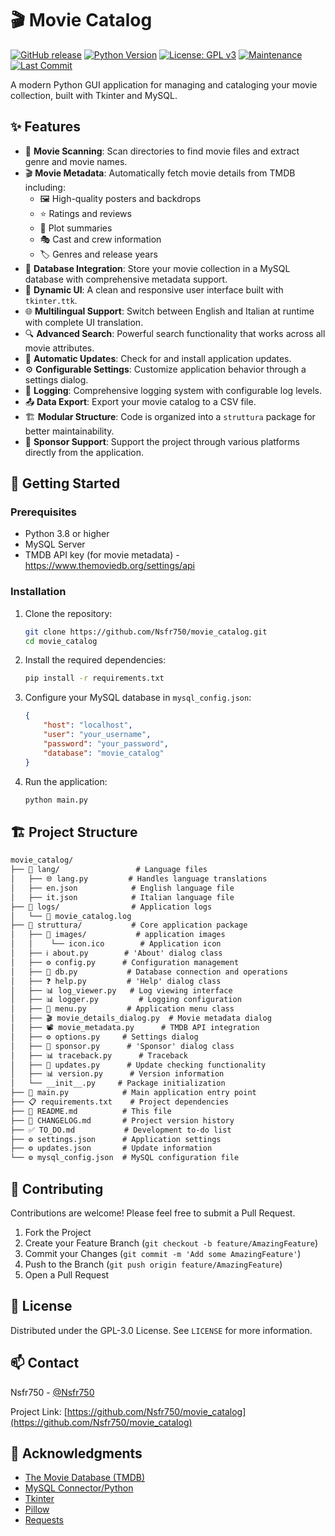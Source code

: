 # 🎬 Movie Catalog

[![GitHub release](https://img.shields.io/github/v/release/Nsfr750/movie_catalog?style=for-the-badge)](https://github.com/Nsfr750/movie_catalog/releases)
[![Python Version](https://img.shields.io/badge/python-3.8+-blue?style=for-the-badge&logo=python&logoColor=white)](https://www.python.org/)
[![License: GPL v3](https://img.shields.io/badge/License-GPLv3-blue.svg?style=for-the-badge)](https://www.gnu.org/licenses/gpl-3.0)
[![Maintenance](https://img.shields.io/badge/Maintained%3F-yes-green.svg?style=for-the-badge)](https://github.com/Nsfr750/movie_catalog/graphs/commit-activity)
[![Last Commit](https://img.shields.io/github/last-commit/Nsfr750/movie_catalog?style=for-the-badge)](https://github.com/Nsfr750/movie_catalog/commits/main)

A modern Python GUI application for managing and cataloging your movie collection, built with Tkinter and MySQL.

## ✨ Features

- 🎥 **Movie Scanning**: Scan directories to find movie files and extract genre and movie names.
- 🎬 **Movie Metadata**: Automatically fetch movie details from TMDB including:
  - 🖼️ High-quality posters and backdrops
  - ⭐ Ratings and reviews
  - 📝 Plot summaries
  - 🎭 Cast and crew information
  - 🏷️ Genres and release years
- 💾 **Database Integration**: Store your movie collection in a MySQL database with comprehensive metadata support.
- 🎨 **Dynamic UI**: A clean and responsive user interface built with `tkinter.ttk`.
- 🌐 **Multilingual Support**: Switch between English and Italian at runtime with complete UI translation.
- 🔍 **Advanced Search**: Powerful search functionality that works across all movie attributes.
- 🔄 **Automatic Updates**: Check for and install application updates.
- ⚙️ **Configurable Settings**: Customize application behavior through a settings dialog.
- 📝 **Logging**: Comprehensive logging system with configurable log levels.
- 📤 **Data Export**: Export your movie catalog to a CSV file.
- 🏗️ **Modular Structure**: Code is organized into a `struttura` package for better maintainability.
- 💖 **Sponsor Support**: Support the project through various platforms directly from the application.

## 🚀 Getting Started

### Prerequisites

- Python 3.8 or higher
- MySQL Server
- TMDB API key (for movie metadata) - https://www.themoviedb.org/settings/api

### Installation

1. Clone the repository:
   ```bash
   git clone https://github.com/Nsfr750/movie_catalog.git
   cd movie_catalog
   ```

2. Install the required dependencies:
   ```bash
   pip install -r requirements.txt
   ```

3. Configure your MySQL database in `mysql_config.json`:
   ```json
   {
       "host": "localhost",
       "user": "your_username",
       "password": "your_password",
       "database": "movie_catalog"
   }
   ```

4. Run the application:
   ```bash
   python main.py
   ```

## 🏗️ Project Structure

```markdown
movie_catalog/
├── 📁 lang/                 # Language files
│   ├── 🌐 lang.py         # Handles language translations
│   ├── en.json            # English language file
│   ├── it.json            # Italian language file
├── 📁 logs/                # Application logs
│   └── 📄 movie_catalog.log
├── 📁 struttura/           # Core application package
│   ├── 📁 images/           # application images
│   │    └── icon.ico        # Application icon
│   ├── ℹ️ about.py        # 'About' dialog class
│   ├── ⚙️ config.py      # Configuration management
│   ├── 💾 db.py           # Database connection and operations
│   ├── ❓ help.py         # 'Help' dialog class
│   ├── 📊 log_viewer.py   # Log viewing interface
│   ├── 📊 logger.py         # Logging configuration
│   ├── 🍔 menu.py         # Application menu class
│   ├── 🎬 movie_details_dialog.py  # Movie metadata dialog
│   ├── 📽️ movie_metadata.py      # TMDB API integration
│   ├── ⚙️ options.py     # Settings dialog
│   ├── 💝 sponsor.py      # 'Sponsor' dialog class
│   ├── 📊 traceback.py      # Traceback
│   ├── 🔄 updates.py      # Update checking functionality
│   ├── 📊 version.py      # Version information
│   └── __init__.py     # Package initialization
├── 🚀 main.py            # Main application entry point
├── 📋 requirements.txt    # Project dependencies
├── 📖 README.md          # This file
├── 📜 CHANGELOG.md       # Project version history
├── ✅ TO_DO.md           # Development to-do list
├── ⚙️ settings.json      # Application settings
├── ⚙️ updates.json       # Update information
└── ⚙️ mysql_config.json  # MySQL configuration file
```

## 🤝 Contributing

Contributions are welcome! Please feel free to submit a Pull Request.

1. Fork the Project
2. Create your Feature Branch (`git checkout -b feature/AmazingFeature`)
3. Commit your Changes (`git commit -m 'Add some AmazingFeature'`)
4. Push to the Branch (`git push origin feature/AmazingFeature`)
5. Open a Pull Request

## 📝 License

Distributed under the GPL-3.0 License. See `LICENSE` for more information.

## 📫 Contact

Nsfr750 - [@Nsfr750](https://github.com/Nsfr750)

Project Link: [https://github.com/Nsfr750/movie_catalog](https://github.com/Nsfr750/movie_catalog)

## 🙏 Acknowledgments

- [The Movie Database (TMDB)](https://www.themoviedb.org/)
- [MySQL Connector/Python](https://dev.mysql.com/doc/connector-python/en/)
- [Tkinter](https://docs.python.org/3/library/tkinter.html)
- [Pillow](https://python-pillow.org/)
- [Requests](https://docs.python-requests.org/)
